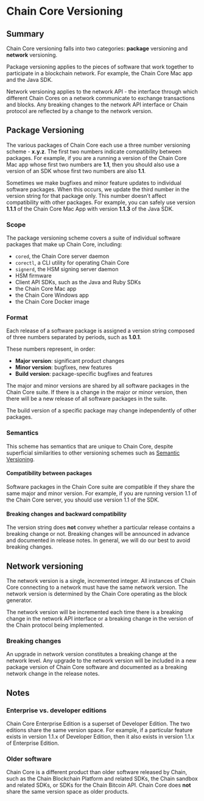 # Chain Core Versioning

## Summary

Chain Core versioning falls into two categories: **package** versioning and **network** versioning.

Package versioning applies to the pieces of software that work together to participate in a blockchain network. For example, the Chain Core Mac app and the Java SDK.

Network versioning applies to the network API - the interface through which different Chain Cores on a network communicate to exchange transactions and blocks. Any breaking changes to the network API interface or Chain protocol are reflected by a change to the network version.

## Package Versioning
The various packages of Chain Core each use a three number versioning scheme - **x.y.z**. The first two numbers indicate compatibility between packages. For example, if you are a running a version of the Chain Core Mac app whose first two numbers are **1.1**, then you should also use a version of an SDK whose first two numbers are also **1.1**.

Sometimes we make bugfixes and minor feature updates to individual software packages. When this occurs, we update the third number in the version string for that package only. This number doesn't affect compatibility with other packages. For example, you can safely use version **1.1.1** of the Chain Core Mac App with version **1.1.3** of the Java SDK.

### Scope

The package versioning scheme covers a suite of individual software packages that make up Chain Core, including:

- `cored`, the Chain Core server daemon
- `corectl`, a CLI utility for operating Chain Core
- `signerd`, the HSM signing server daemon
- HSM firmware
- Client API SDKs, such as the Java and Ruby SDKs
- the Chain Core Mac app
- the Chain Core Windows app
- the Chain Core Docker image

### Format

Each release of a software package is assigned a version string composed of three numbers separated by periods, such as **1.0.1**.

These numbers represent, in order:

- **Major version**: significant product changes
- **Minor version**: bugfixes, new features
- **Build version**: package-specific bugfixes and features

The major and minor versions are shared by all software packages in the Chain Core suite. If there is a change in the major or minor version, then there will be a new release of all software packages in the suite.

The build version of a specific package may change independently of other packages.

### Semantics

This scheme has semantics that are unique to Chain Core, despite superficial similarities to other versioning schemes such as [Semantic Versioning](http://semver.org/).

#### Compatibility between packages

Software packages in the Chain Core suite are compatible if they share the same major and minor version. For example, if you are running version 1.1 of the Chain Core server, you should use version 1.1 of the SDK.

#### Breaking changes and backward compatibility

The version string does **not** convey whether a particular release contains a breaking change or not. Breaking changes will be announced in advance and documented in release notes. In general, we will do our best to avoid breaking changes.

## Network versioning
The network version is a single, incremented integer. All instances of Chain Core connecting to a network must have the same network version. The network version is determined by the Chain Core operating as the block generator.

The network version will be incremented each time there is a breaking change in the network API interface or a breaking change in the version of the Chain protocol being implemented.

### Breaking changes
An upgrade in network version constitutes a breaking change at the network level. Any upgrade to the network version will be included in a new package version of Chain Core software and documented as a breaking network change in the release notes.


## Notes

### Enterprise vs. developer editions

Chain Core Enterprise Edition is a superset of Developer Edition. The two editions share the same version space. For example, if a particular feature exists in version 1.1.x of Developer Edition, then it also exists in version 1.1.x of Enterprise Edition.

### Older software

Chain Core is a different product than older software released by Chain, such as the Chain Blockchain Platform and related SDKs, the Chain sandbox and related SDKs, or SDKs for the Chain Bitcoin API. Chain Core does **not** share the same version space as older products.
